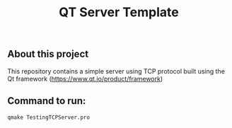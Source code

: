 <h1 align="center" width="220px">
    QT Server Template
</h1>

<br>

## About this project

This repository contains a simple server using TCP protocol built using the Qt framework (https://www.qt.io/product/framework)

## Command to run:
`qmake TestingTCPServer.pro`

